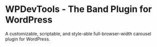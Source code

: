 WPDevTools - The Band Plugin for WordPress
==========================================

A customizable, scriptable, and style-able full-browser-width carousel plugin for WordPress.
